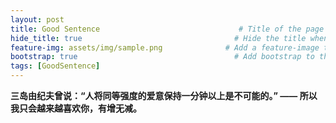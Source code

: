 ```yaml
---
layout: post
title: Good Sentence                               # Title of the page
hide_title: true                                  # Hide the title when displaying the post, but shown in lists of posts
feature-img: assets/img/sample.png              # Add a feature-image to the postimage, and change link colors in post
bootstrap: true                                   # Add bootstrap to the page
tags: [GoodSentence]
---
```


**三岛由纪夫曾说：“人将同等强度的爱意保持一分钟以上是不可能的。” —— 所以我只会越来越喜欢你，有增无减。**

<!-- START doctoc -->
<!-- END doctoc -->

